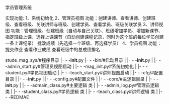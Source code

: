 学员管理系统

实现功能:
1、系统初始化
2、管理员视图
    功能：创建讲师、查看讲师、创建班级、查看班级、关联讲师与班级、创建学员、查看学员、班级关联学员
3、讲师视图
    功能：管理班级、创建班级（自动与自己关联）、班级增加学员、增加新课节、
          指定班级上课，选择上课课节（自动创建课程记录，同时为这个班的每位学员创建一条上课纪录）
          批改成绩（先选择一个班级、再选择学员）
4、学员视图
    功能：提交作业
          查看作业成绩
          查看班级中的总成绩排名


stude_mag_sys/#程序目录
|- - -__init__.py
|- - -bin/#启动目录
|      |- - -__init__.py
|      |- - -admin_start.py#管理员视图启动
|      |- - -mag_init.py#系统初始化
|      |- - -student.py#学员视图启动
|      |- - -teach_start.py#讲师视图启动
|
|- - -cfg/#配置目录
|      |- - -__init__.py
|      |- - -config.py#配置文件
|
|- - -core/#主逻辑目录
|      |- - -__init__.py
|      |- - -admain_class.py#主要逻辑 类
|      |- - -admin_log.py#管理员逻辑 类
|      |- - -student_class.py#学员逻辑 类
|      |- - -teach_class.py#讲师逻辑 类
|
|- - -REDMAE